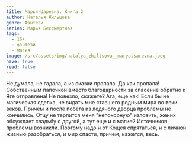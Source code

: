 ```yaml
---
title: Марья-Царевна. Книга 2
author: Наталья Жильцова
genre: Фэнтези
series: Марья Бессмертная
tags:
  - 16+
  - фэнтези
  - магия
image: /src/assets/img/natalya_zhiltsova__maryatsarevna.jpeg
have: true
read: false
---
```

Не думала, не гадала, а из сказки пропала. Да как пропала! Собственным папочкой вместо благодарности за спасение обратно к Яге отправлена! Не повезло, скажете? Ага, еще как! Если бы не магическая сделка, не видать мне ставшего родным мира во веки веков. Причем и после побега из ледяного дворца проблемы не кончились. Отцу не терпится меня "непокорную" изловить, жених обсуждает свадьбу с другой, а тут еще и с магией Источников проблемы возникли. Поэтому надо и от Кощея спрятаться, и с личной жизнью разобраться, и мир спасти, причем, кажется, весь.

